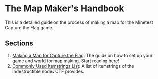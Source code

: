 # The Map Maker's Handbook
This is a detailed guide on the process of making a map for the Minetest Capture the Flag game.

## Sections
1. [Making a Map for Capture the Flag](Making-a-Map-for-Capture-the-Flag.md): The guide on how to set up your game and world for map making. Start reading here!
2. [Commonly Used Itemstrings List](Commonly-Used-Itemstrings-List.md): A list of itemstrings of the indestructible nodes CTF provides.
